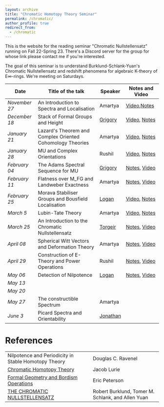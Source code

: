 ```yaml
---
layout: archive
title: "Chromatic Homotopy Theory Seminar"
permalink: /chromatic/
author_profile: true
redirect_from:
  - /chromatic
---
```




This is the website for the reading seminar "Chromatic Nullstellensatz" running on Fall 22-Spring 23. There's a Discord server for the group for whose link please contact me if you're interested. 

The goal of this seminar is to understand Burklund-Schlank-Yuan's Chromatic Nullstellensatz and redshift phenomena for algebraic K-theory of E∞-rings.
We're meeting on Saturdays.


Date  | Title of the talk | Speaker | Notes and Video 
--- | --- | --- | --- 
*November 27* | An Introduction to Spectra and Localisation | Amartya | [Video](https://www.youtube.com/watch?v=JIJNax67DL8),[Notes](https://drive.google.com/file/d/16rI4UJBx6TPsgc8Q8wu6eb6aDOlPNYsv/view?usp=sharing)  
*December 18* | Stack of Formal Groups and Height| [Grigory](https://www.grishataroyan.org/) | [Video](https://www.youtube.com/watch?v=4MdMwJeO8D0), [Notes](https://drive.google.com/file/d/1MKlISZCRIGMUNl4MCxBGYjhU_mf3E76n/view?usp=sharing) |
*January 21* | Lazard's Theorem and Complex Oriented Cohomology Theories | Amartya | [Video](https://www.youtube.com/watch?v=SQhgwEyIsjw), [Notes](https://drive.google.com/file/d/1nRWe3kIDLRyfBLc-1YtQwgjq6rGH6sEJ/view?usp=sharing) 
*January 28* | MU and Complex Orientations| Rushil | [Video](https://youtu.be/L2p7V91GUzU), [Notes](https://drive.google.com/file/d/1tm4yMe0GiOVdrkwT9bEiVEydisKiDylz/view?usp=sharing)
*February 04* | The Adams Spectral Sequence for MU | [Grigory](https://www.grishataroyan.org/)  | [Notes](https://drive.google.com/file/d/1hPKvfmohot5j2buNAiqQCBhaPQg891cm/view?usp=share_link), [Video](https://www.youtube.com/watch?v=RE7qouC3Vko)
*February 11* | Flatness over M_FG and Landweber Exactness | Amartya | [Notes](https://drive.google.com/file/d/1_uktkPN_5FljbzNEgdNMuF0F823xXYGn/view?usp=share_link), [Video](https://www.youtube.com/watch?v=y40ukwOH8rQ)
*February 25* | Morava Stabiliser Groups and Bousfield Localisation  | [Logan](https://loganhyslop.github.io/) | [Video](https://youtu.be/arfbks7jtT4), [Notes](https://drive.google.com/file/d/1Nl74SLszs4Cmy6WcmOB7E22Auy2EzaMb/view?usp=sharing)
*March 5* | Lubin-Tate Theory | Amartya | [Video](https://youtu.be/B7RwhKk0nUk), [Notes](https://drive.google.com/file/d/1P6ASGzK8YAZ3ctX5bke6ByGG_qxmIU3o/view?usp=sharing)
*March 25* | An Introduction to the Chromatic Nullstellensatz | [Torgeir](https://folk.ntnu.no/torgeaam/) | [Notes](https://drive.google.com/file/d/1-AKn5Qetg3Zh8Za8LXw7VFYZeQ5cdYyf/view?usp=sharing), [Video](https://youtu.be/2DwuPdV3HEE)
*April 08* | Spherical Witt Vectors and Deformation Theory | Amartya | [Notes](https://drive.google.com/file/d/1DjhJ3YMKnIIXCQshkyBEI_nDWQidZtoZ/view?usp=sharing), [Video](https://youtu.be/aGma2Ki1r2M)
*April 29* | Construction of E-Theory and Power Operations | Rushil | [Notes](https://drive.google.com/file/d/1xAnAypvBVsGM3D8B3Gk_tXuZ4ZNEDplx/view?usp=sharing), [Video](https://www.youtube.com/watch?v=axyFaMMbo2U)
*May 06* | Detection of Nilpotence | [Logan](https://loganhyslop.github.io/) | [Notes](https://drive.google.com/file/d/1plsne1uLRanP0_3oSTrXIoAGilxkQSLg/view?usp=sharing), [Video](https://youtu.be/KGO59Qa5-Ro)
*May 13* | | |
*May 20* | | |
*May 27* | The constructible Spectrum | Amartya |
*June 3* | Picard Spectra and Orientability | [Jonathan](https://www.jonathanbeardsley.com/) |

  

References
======

|   |  |
| ------------- | ------------- |
|Nilpotence and Periodicity in Stable Homotopy Theory | Douglas C. Ravenel| 
| [Chromatic Homotopy Theory](https://ncatlab.org/nlab/files/LurieChromaticHomotopyTheory.pdf)  | Jacob Lurie  |
| [Formal Geometry and Bordism Operations](https://drive.google.com/file/d/15jz_aNbom1k-nOOjZ0LXky22b7WPmp0V/view?usp=sharing) | Eric Peterson |
| [THE CHROMATIC NULLSTELLENSATZ](https://arxiv.org/pdf/2207.09929.pdf) | Robert Burklund, Tomer M. Schlank, and Allen Yuan |





